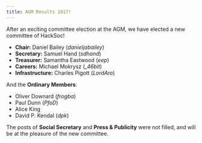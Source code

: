 ```yaml
---
title: AGM Results 2017!
---
```


After an exciting committee election at the AGM, we have elected a new committee of HackSoc!

- **Chair:** Daniel Bailey (*danieljabailey*)
- **Secretary:** Samuel Hand (*sdhand*)
- **Treasurer:** Samantha Eastwood (*eep*)
- **Careers:** Michael Mokrysz (*\_46bit*)
- **Infrastructure:** Charles Pigott (*LordAro*)

And the **Ordinary Members**:

- Oliver Downard (*frogba*)
- Paul Dunn (*PfoD*)
- Alice King
- David P. Kendal (*dpk*)

The posts of **Social Secretary** and **Press & Publicity** were not filled, and will be at the pleasure of the new committee.
